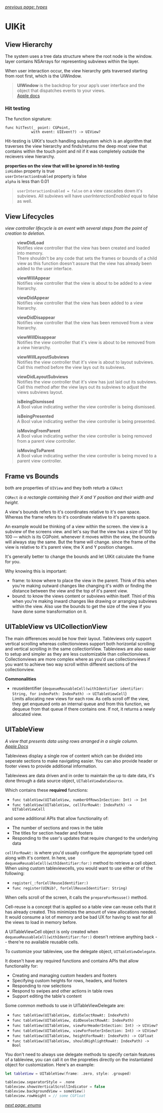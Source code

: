 *[previous page: types](https://github.com/RinniSwift/Computer-Science-with-iOS/blob/main/types.md)*

# UIKit

## View Hierarchy

The system uses a tree data structure where the root node is the window. layer contains NSArrays for representing subviews within the layer.

When user interaction occur, the view hierarchy gets traversed starting from root first, which is the UIWindow.

> **UIWindow** is the backdrop for your app’s user interface and the object that dispatches events to your views.\
> [Apple docs](https://developer.apple.com/documentation/uikit/uiwindow)

### Hit testing

The function signature:
```
func hitTest(_ point: CGPoint, 
            with event: UIEvent?) -> UIView?
```

Hit-testing is UIKit's touch handling subsystem which is an algorithm that traverses the view hierarchy and finds/returns the deep most view that contains within the touch point and nil if it was completely outside the recievers view hierarchy.

**properties on the view that will be ignored in hit-testing**\
`isHidden` property is true\
`userInteractionEnabled` property is false\
`alpha` is less than 0.01

> `userInteractionEnabled = false` on a view cascades down it's subviews.
> All subviews will have *userInteractionEnabled* equal to false as well.



## View Lifecycles

*view controller lifecycle is an event with several steps from the point of creation to deletion.*

> **viewDidLoad**\
> Notifies view controller that the view has been created and loaded into memory.\
> There shouldn't be any code that sets the frames or bounds of a child view as this function doesn't assure that the view has already been added to the user interface.
>
> **viewWillAppear**\
> Notifies view controller that the view is about to be added to a view hierarchy.
>
> **viewDidAppear**\
> Notifies view controller that the view has been added to a view hierarchy.
>
> **viewDidDisappear**\
> Notifies view controller that the view has been removed from a view hierarchy.
>
> **viewWillDisappear**\
> Notifies the view controller that it's view is about to be removed from a view hierarchy.
>
> **viewWillLayoutSubviews**\
> Notifies the view controller that it's view is about to layout subviews.\
> Call this method before the view lays out its subviews.
>
> **viewDidLayoutSubviews**\
> Notifies the view controller that it's view has just laid out its subviews.\
> Call this method after the view lays out its subviews to adjust the views subviews layout.
>
> **isBeingDismissed**\
> A Bool value indicating wether the view controller is being dismissed.
>
> **isBeingPresented**\
> A Bool value indicating wether the view controller is being presented.
>
> **isMovingFromParent**\
> A Bool value indicating wether the view controller is being removed from a parent view controller.
>
> **isMovingToParent**\
> A Bool value indicating wether the view controller is being moved to a parent view controller.


## Frame vs Bounds

both are properties of `UIView` and they both returb a `CGRect`

`CGRect` *is a rectangle containing their X and Y position and their width and height.*

A view's bounds refers to it's coordinates relative to it's own space. Whereas the frame refers to it's coordinate relative to it's parents space.

An example would be thinking of a view within the screen. the view is a subview of the screens view. and let's say that the view has a size of 100 by 100 — which is its CGPoint. whenever it moves within the view, the bounds will always stay the same. But the frame will change. since the frame of the view is relative to it's parent view, the X and Y position changes.

It's generally better to change the bounds and let UIKit calculate the frame for you.

Why knowing this is important:

- frame: to know where to place the view in the parent. Think of this when you're making outward changes like changing it's width or finding the distance between the view and the top of it's parent view.
- bound: to know the views content or subviews within itself. Thinl of this when you're making inward changes like drawing or arranging subviews within the view. Also use the bounds to get the size of the view if you have done some transformation on it.

## UITableView vs UICollectionView

The main differences would be how their layout. Tableviews only support vertical scrolling whereas collectionviews support both horizontal scrolling and vertical scrolling in the same collectionView. Tableviews are also easier to setup and simpler as they are less customizable than collectionviews. Collectionviews are more complex where as you'd use collectionviews if you want to achieve two way scroll within different sections of the collectionview.

**Commonalities**
- reuseIdentifier (`dequeueReusableCell(withIdentifier identifier: String, for indexPath: IndexPath) -> UITableViewCell`)\
Limits allocating new views for each row. As cells scroll off the view, they get enqueued onto an internal queue and from this function, we dequeue from that queue if there contains one. If not, it returns a newly allocated view.

## UITableView

*A view that presents data using rows arranged in a single column.*\
*[Apple Docs](https://developer.apple.com/documentation/uikit/uitableview)*

Tableviews display a single row of content which can be divided into seperate sections to make navigating easier. You can also provide header or footer views to provide additional information.

Tableviews are data driven and in order to maintain the up to date data, it's done through a data source object, `UITableViewDataSource`.

Which contains these **required** functions:
- `func tableView(UITableView, numberOfRowsInSection: Int) -> Int`
- `func tableView(UITableView, cellForRowAt: IndexPath) -> UITableViewCell`

and some additional APIs that allow functionality of:

- The number of sections and rows in the table
- The titles for section header and footers
- Responding to the user's updates that require changed to the underlying data

`cellForRowAt:` is where you'd usually configure the appropriate typed cell along with it's content. In here, use `dequeueReusableCell(withIdentifier:for:)` method to retrieve a cell object.\
When using custom tableviewcells, you would want to use either or of the following:

- `register(_:forCellReuseIdentifier:)`
- `func register(UINib?, forCellReuseIdentifier: String)`

When cells scroll of the screen, it calls the `prepareForResuse()` method.

Cell-reuse is a concept that is applied so a table view can reuse cells that it has already created. This minimizes the amount of view allocations needed. It would consume a lot of memory and be bad UX for having to wait for all the views to load in memory before.

A UITableViewCell object is only created when `dequeueReusableCell(withIdentifier:for:)` doesn't retrieve anything back -- there're no available reusable cells.

To customize your tableview, use the delegate object, `UITableViewDelegate`.

It doesn't have any required functions and contains APIs that allow functionality for:

- Creating and managing custom headers and footers
- Specifying custom heights for rows, headers, and footers
- Responding to row selections
- Respond to swipes and other actions in table rows
- Support editing the table's content

Some common methods to use in UITableViewDelegate are:

- `func tableView(UITableView, didSelectRowAt: IndexPath)`
- `func tableView(UITableView, didDeselectRowAt: IndexPath)`
- `func tableView(UITableView, viewForHeaderInSection: Int) -> UIView?`
- `func tableView(UITableView, viewForFooterInSection: Int) -> UIView?`
- `func tableView(UITableView, heightForRowAt: IndexPath) -> CGFloat`
- `func tableView(UITableView, shouldHighlightRowAt: IndexPath) -> Bool`

You don't need to always use delegate methods to specify certain features of a tableview, you can call it on the propreties directly on the instantiated object for customization. Here's an example:

```swift
let tableView = UITableView(frame: .zero, style: .grouped)

tableview.separatorStyle = .none
tableview.showsVerticalScrollIndicator = false
tableview.backgroundView = someView()
tableview.rowHeight = // some CGFloat 
```

*[next page: enums](https://github.com/RinniSwift/Computer-Science-with-iOS/blob/main/enums.md)*
